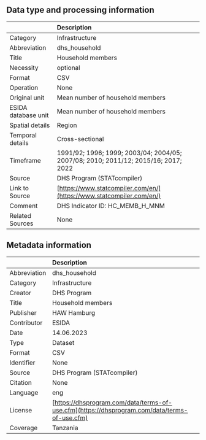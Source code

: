 ## Data type and processing information 

|                     | Description                                                                        |
|:--------------------|:-----------------------------------------------------------------------------------|
| Category            | Infrastructure                                                                     |
| Abbreviation        | dhs_household                                                                      |
| Title               | Household members                                                                  |
| Necessity           | optional                                                                           |
| Format              | CSV                                                                                |
| Operation           | None                                                                               |
| Original unit       | Mean number of household members                                                   |
| ESIDA database unit | Mean number of household members                                                   |
| Spatial details     | Region                                                                             |
| Temporal details    | Cross-sectional                                                                    |
| Timeframe           | 1991/92; 1996; 1999; 2003/04; 2004/05; 2007/08; 2010; 2011/12; 2015/16; 2017; 2022 |
| Source              | DHS Program (STATcompiler)                                                         |
| Link to Source      | [https://www.statcompiler.com/en/](https://www.statcompiler.com/en/)               |
| Comment             | DHS Indicator ID: HC_MEMB_H_MNM                                                    |
| Related Sources     | None                                                                               |

## Metadata information 

|              | Description                                                                                  |
|:-------------|:---------------------------------------------------------------------------------------------|
| Abbreviation | dhs_household                                                                                |
| Category     | Infrastructure                                                                               |
| Creator      | DHS Program                                                                                  |
| Title        | Household members                                                                            |
| Publisher    | HAW Hamburg                                                                                  |
| Contributor  | ESIDA                                                                                        |
| Date         | 14.06.2023                                                                                   |
| Type         | Dataset                                                                                      |
| Format       | CSV                                                                                          |
| Identifier   | None                                                                                         |
| Source       | DHS Program (STATcompiler)                                                                   |
| Citation     | None                                                                                         |
| Language     | eng                                                                                          |
| License      | [https://dhsprogram.com/data/terms-of-use.cfm](https://dhsprogram.com/data/terms-of-use.cfm) |
| Coverage     | Tanzania                                                                                     |